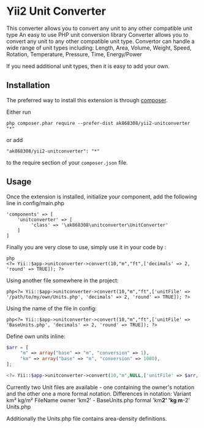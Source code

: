 Yii2 Unit Converter
===================
This converter allows you to convert any unit to any other compatible unit type
An easy to use PHP unit conversion library
Converter allows you to convert any unit to any other compatible unit type.
Convertor can handle a wide range of unit types including: 
Length, Area, Volume, Weight, Speed, Rotation, Temperature, Pressure, Time, Energy/Power

If you need additional unit types, then it is easy to add your own.

Installation
------------

The preferred way to install this extension is through [composer](http://getcomposer.org/download/).

Either run

```
php composer.phar require --prefer-dist ak868308/yii2-unitconverter "*"
```

or add

```
"ak868308/yii2-unitconverter": "*"
```

to the require section of your `composer.json` file.


Usage
-----

Once the extension is installed, initialize your component, add the following line in config/main.php 

```
'components' => [
    'unitconverter' => [
         'class' => '\ak868308\unitconverter\UnitConverter'
    ]
]
```

Finally you are very close to use, simply use it in your code by  :

```
php
<?= Yii::$app->unitconverter->convert(10,"m","ft",['decimals' => 2, 'round' => TRUE]); ?>
```
Using another file somewhere in the project:

```php<?= Yii::$app->unitconverter->convert(10,"m","ft",['unitFile' => '/path/to/my/own/Units.php', 'decimals' => 2, 'round' => TRUE]); ?>```

Using the name of the file in config:

```php<?= Yii::$app->unitconverter->convert(10,"m","ft",['unitFile' => 'BaseUnits.php', 'decimals' => 2, 'round' => TRUE]); ?>```

Define own units inline:
```php
$arr = [
     "m" => array("base" => "m", "conversion" => 1),
     "km" => array("base" => "m", "conversion" => 1000),
];

<?= Yii::$app->unitconverter->convert(10,"m",NULL,['unitFile' => $arr, 'decimals' => 2, 'round' => TRUE]); ?>
```
Currently two Unit files are available - one containing the owner's notation and the other one a more formal notation. 
Differences in notation:
 Variant	km²        kg/m²            FileName
  owner     'km2'       -               BaseUnits.php
  formal	'km**2'     'kg m**-2'      Units.php

Additionally the Units.php file contains area-density definitions.
